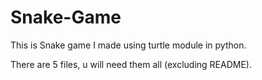 # Snake-Game
This is Snake game I made using turtle module in python.

There are 5 files, u will need them all (excluding README).
